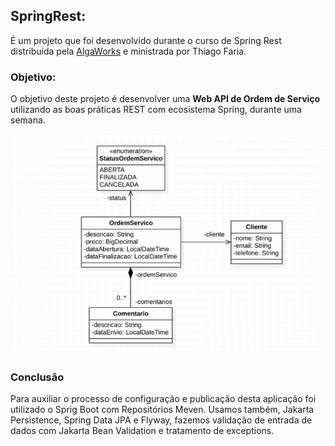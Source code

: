 ## SpringRest:
É um projeto que foi desenvolvido durante o curso de Spring Rest distribuída pela [AlgaWorks](https://algaworks.com) e ministrada por Thiago Faria.

### Objetivo:
O objetivo deste projeto é desenvolver uma **Web API de Ordem de Serviço** utilizando as boas práticas REST com ecosistema Spring, durante uma semana.

![OsUML image](OsUML.png)

### Conclusão
Para auxiliar o processo de configuração e publicação desta aplicação foi utilizado o Sprig Boot com Repositórios Meven. Usamos também, Jakarta Persistence, Spring Data JPA e Flyway, fazemos validação de entrada de dados com Jakarta Bean Validation e tratamento de exceptions.

